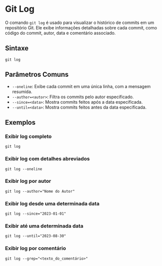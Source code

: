 # Git Log

O comando `git log` é usado para visualizar o histórico de commits em um repositório Git. Ele exibe informações detalhadas sobre cada commit, como código do commit, autor, data e comentário associado.

## Sintaxe

```
git log
```

## Parâmetros Comuns

- `--oneline`: Exibe cada commit em uma única linha, com a mensagem resumida.
- `--author=<autor>`: Filtra os commits pelo autor especificado.
- `--since=<data>`: Mostra commits feitos após a data especificada.
- `--until=<data>`: Mostra commits feitos antes da data especificada.

## Exemplos

### Exibir log completo

```
git log
```

### Exibir log com detalhes abreviados

```
git log --oneline
```

### Exibir log por autor

```
git log --author="Nome do Autor"
```

### Exibir log desde uma determinada data

```
git log --since="2023-01-01"
```

### Exibir até uma determinada data

```
git log --until="2023-08-30"
```

### Exibir log por comentário

```
git log --grep="<texto_do_comentário>"
```
